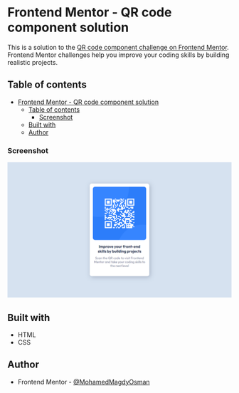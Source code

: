 # Frontend Mentor - QR code component solution

This is a solution to the [QR code component challenge on Frontend Mentor](https://www.frontendmentor.io/challenges/qr-code-component-iux_sIO_H). Frontend Mentor challenges help you improve your coding skills by building realistic projects. 

## Table of contents

- [Frontend Mentor - QR code component solution](#frontend-mentor---qr-code-component-solution)
  - [Table of contents](#table-of-contents)
    - [Screenshot](#screenshot)
  - [Built with](#built-with)
  - [Author](#author)

### Screenshot

![](./qr%20code%20challenge.png)

## Built with

- HTML
- CSS 
  
## Author

- Frontend Mentor - [@MohamedMagdyOsman](https://www.frontendmentor.io/profile/yourusername)
